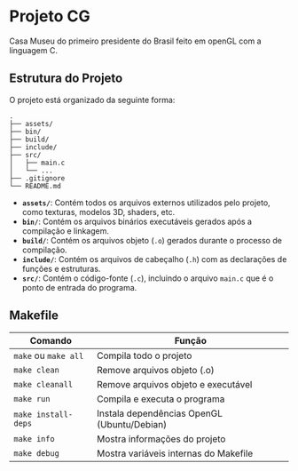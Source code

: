 # Projeto CG

Casa Museu do primeiro presidente do Brasil feito em openGL com a linguagem C.

## Estrutura do Projeto

O projeto está organizado da seguinte forma:

```
.
├── assets/
├── bin/
├── build/
├── include/
├── src/
│   ├── main.c
│   └── ...
├── .gitignore
└── README.md
```

  - **`assets/`**: Contém todos os arquivos externos utilizados pelo projeto, como texturas, modelos 3D, shaders, etc.
  - **`bin/`**: Contém os arquivos binários executáveis gerados após a compilação e linkagem.
  - **`build/`**: Contém os arquivos objeto (`.o`) gerados durante o processo de compilação.
  - **`include/`**: Contém os arquivos de cabeçalho (`.h`) com as declarações de funções e estruturas.
  - **`src/`**: Contém o código-fonte (`.c`), incluindo o arquivo `main.c` que é o ponto de entrada do programa.

## Makefile

| Comando | Função |
|---------|--------|
| `make` ou `make all` | Compila todo o projeto |
| `make clean` | Remove arquivos objeto (.o) |
| `make cleanall` | Remove arquivos objeto e executável |
| `make run` | Compila e executa o programa |
| `make install-deps` | Instala dependências OpenGL (Ubuntu/Debian) |
| `make info` | Mostra informações do projeto |
| `make debug` | Mostra variáveis internas do Makefile |
